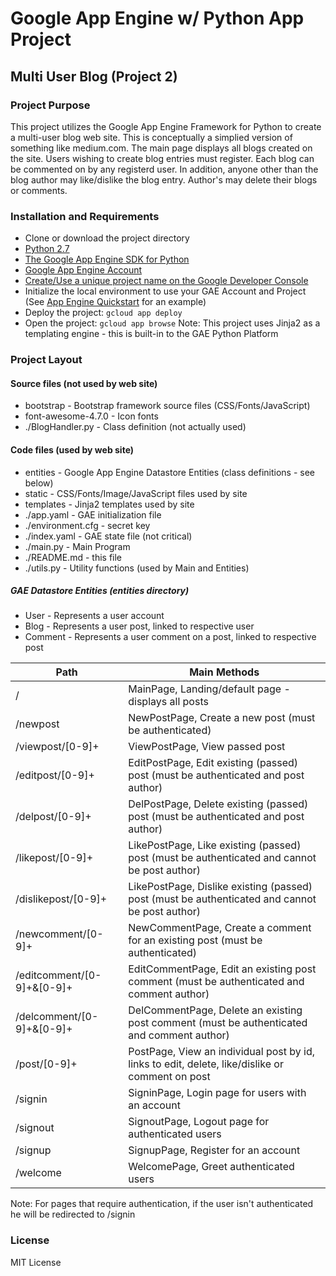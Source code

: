 # Google App Engine w/ Python App Project
## Multi User Blog (Project 2)

### Project Purpose
This project utilizes the Google App Engine Framework for Python to create a multi-user blog web site.  This is conceptually a simplied version of something like medium.com.  The main page displays all blogs created on the site.  Users wishing to create blog entries must register.  Each blog can be commented on by any registerd user.  In addition, anyone other than the blog author may like/dislike the blog entry.  Author's may delete their blogs or comments.

### Installation and Requirements
* Clone or download the project directory
* [Python 2.7](https://www.python.org/downloads/)
* [The Google App Engine SDK for Python](https://cloud.google.com/appengine/downloads#Google_App_Engine_SDK_for_Python)
* [Google App Engine Account](https://console.cloud.google.com/appengine/)
* [Create/Use a unique project name on the Google Developer Console](https://console.cloud.google.com/)
* Initialize the local environment to use your GAE Account and Project (See [App Engine Quickstart](https://cloud.google.com/appengine/docs/python/quickstart) for an example)
* Deploy the project:  `gcloud app deploy`
* Open the project:  `gcloud app browse`
Note:  This project uses Jinja2 as a templating engine - this is built-in to the GAE Python Platform

### Project Layout
#### Source files (not used by web site)
* bootstrap - Bootstrap framework source files (CSS/Fonts/JavaScript)
* font-awesome-4.7.0 - Icon fonts
* ./BlogHandler.py - Class definition (not actually used)

#### Code files (used by web site)
* entities - Google App Engine Datastore Entities (class definitions - see below)
* static - CSS/Fonts/Image/JavaScript files used by site
* templates - Jinja2 templates used by site
* ./app.yaml - GAE initialization file
* ./environment.cfg - secret key
* ./index.yaml - GAE state file (not critical)
* ./main.py - Main Program
* ./README.md - this file
* ./utils.py - Utility functions (used by Main and Entities)

##### GAE Datastore Entities (entities directory)
* User - Represents a user account
* Blog - Represents a user post, linked to respective user
* Comment - Represents a user comment on a post, linked to respective post

Path | Main Methods
-----|--------------
/ | MainPage, Landing/default page - displays all posts 
/newpost | NewPostPage, Create a new post (must be authenticated)
/viewpost/[0-9]+ | ViewPostPage, View passed post
/editpost/[0-9]+ | EditPostPage, Edit existing (passed) post (must be authenticated and post author)
/delpost/[0-9]+ | DelPostPage, Delete existing (passed) post (must be authenticated and post author)
/likepost/[0-9]+ | LikePostPage, Like existing (passed) post (must be authenticated and cannot be post author)
/dislikepost/[0-9]+ | LikePostPage, Dislike existing (passed) post (must be authenticated and cannot be post author)
/newcomment/[0-9]+ | NewCommentPage, Create a comment for an existing post (must be authenticated)
/editcomment/[0-9]+&[0-9]+ | EditCommentPage, Edit an existing post comment (must be authenticated and comment author)
/delcomment/[0-9]+&[0-9]+ | DelCommentPage, Delete an existing post comment (must be authenticated and comment author)
/post/[0-9]+ | PostPage, View an individual post by id, links to edit, delete, like/dislike or comment on post
/signin | SigninPage, Login page for users with an account
/signout | SignoutPage, Logout page for authenticated users
/signup | SignupPage, Register for an account
/welcome | WelcomePage, Greet authenticated users

Note:  For pages that require authentication, if the user isn't authenticated he will be redirected to /signin

### License
MIT License

